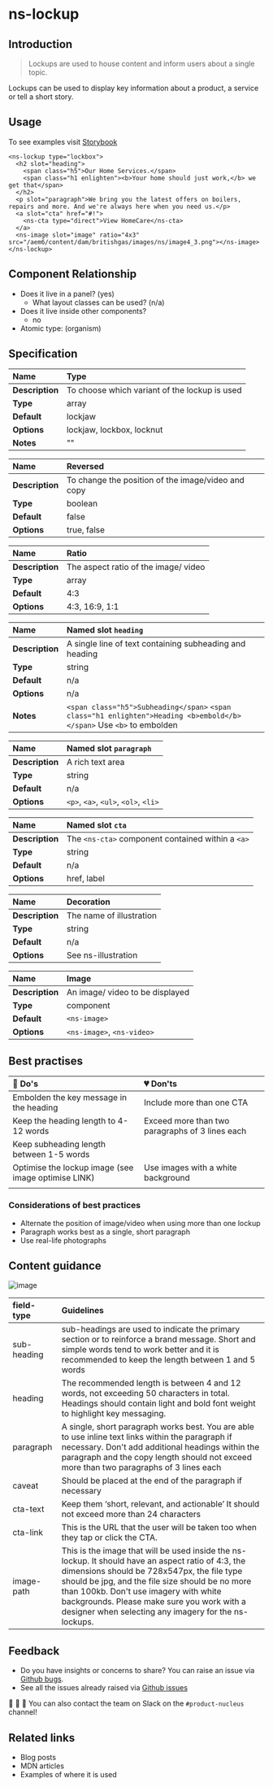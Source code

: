 # ns-lockup

## Introduction

> Lockups are used to house content and inform users about a single topic.

Lockups can be used to display key information about a product, a service or tell a short story.

## Usage

To see examples visit [Storybook](https://nucleus.bgdigital.xyz/demo/index.html?path=/story/playground-panels--lockup-decoration-panel)

```markup
<ns-lockup type="lockbox">
  <h2 slot="heading">
    <span class="h5">Our Home Services.</span>
    <span class="h1 enlighten"><b>Your home should just work,</b> we get that</span>
  </h2>
  <p slot="paragraph">We bring you the latest offers on boilers, repairs and more. And we're always here when you need us.</p>
  <a slot="cta" href="#!">
    <ns-cta type="direct">View HomeCare</ns-cta>
  </a>
  <ns-image slot="image" ratio="4x3" src="/aem6/content/dam/britishgas/images/ns/image4_3.png"></ns-image>
</ns-lockup>
```

## Component Relationship

* Does it live in a panel? \(yes\)
  * What layout classes can be used? \(n/a\)
* Does it live inside other components?
  * no
* Atomic type: \(organism\)

## Specification

| **Name** | Type |
| :--- | :--- |
| **Description** | To choose which variant of the lockup is used |
| **Type** | array |
| **Default** | lockjaw |
| **Options** | lockjaw, lockbox, locknut |
| **Notes** | "" |

| **Name** | Reversed |
| :--- | :--- |
| **Description** | To change the position of the image/video and copy |
| **Type** | boolean |
| **Default** | false |
| **Options** | true, false |

| **Name** | Ratio |
| :--- | :--- |
| **Description** | The aspect ratio of the image/ video |
| **Type** | array |
| **Default** | 4:3 |
| **Options** | 4:3, 16:9, 1:1 |

| **Name** | Named slot `heading` |
| :--- | :--- |
| **Description** | A single line of text containing subheading and heading |
| **Type** | string |
| **Default** | n/a |
| **Options** | n/a |
| **Notes** | `<span class="h5">Subheading</span>`  `<span class="h1 enlighten">Heading <b>embold</b> </span>` Use `<b>` to embolden |

| **Name** | Named slot `paragraph` |
| :--- | :--- |
| **Description** | A rich text area |
| **Type** | string |
| **Default** | n/a |
| **Options** | `<p>`, `<a>`, `<ul>`, `<ol>`, `<li>` |

| **Name** | Named slot `cta` |
| :--- | :--- |
| **Description** | The `<ns-cta>` component  contained within a `<a>` |
| **Type** | string |
| **Default** | n/a |
| **Options** | href, label |

| **Name** | Decoration |
| :--- | :--- |
| **Description** | The name of illustration |
| **Type** | string |
| **Default** | n/a |
| **Options** | See ns-illustration |

| **Name** | Image |
| :--- | :--- |
| **Description** | An image/ video to be displayed |
| **Type** | component |
| **Default** | `<ns-image>` |
| **Options** | `<ns-image>`, `<ns-video>` |

## Best practises

| 💚 Do's | 💔 Don'ts |
| :--- | :--- |
| Embolden the key message in the heading | Include more than one CTA |
| Keep the heading length to 4-12 words | Exceed more than two paragraphs of 3 lines each |
| Keep subheading length between 1-5 words |  |
| Optimise the lockup image \(see image optimise LINK\) | Use images with a white background |
|  |  |

### Considerations of best practices

* Alternate the position of image/video when using more than one lockup
* Paragraph works best as a single, short paragraph
* Use real-life photographs

## Content guidance

![image](https://user-images.githubusercontent.com/28779/59835717-1ae74700-9342-11e9-9d89-bff17bf7dc8f.png)

| field-type | Guidelines |
| :--- | :--- |
| sub-heading | sub-headings are used to indicate the primary section or to reinforce a brand message. Short and simple words tend to work better and it is recommended to keep the length between 1 and 5 words |
| heading | The recommended length is between 4 and 12 words, not exceeding 50 characters in total. Headings should contain light and bold font weight to highlight key messaging. |
| paragraph | A single, short paragraph works best. You are able to use inline text links within the paragraph if necessary. Don't add additional headings within the paragraph and the copy length should not exceed more than two paragraphs of 3 lines each |
| caveat | Should be placed at the end of the paragraph if necessary |
| cta-text | Keep them ‘short, relevant, and actionable’ It should not exceed more than 24 characters |
| cta-link | This is the URL that the user will be taken too when they tap or click the CTA. |
| image-path | This is the image that will be used inside the ns-lockup. It should have an aspect ratio of 4:3, the dimensions should be 728x547px, the file type should be jpg, and the file size should be no more than 100kb. Don't use imagery with white backgrounds. Please make sure you work with a designer when selecting any imagery for the ns-lockups. |

## Feedback

* Do you have insights or concerns to share? You can raise an issue via [Github bugs](https://github.com/ConnectedHomes/nucleus/issues/new?assignees=&labels=Bug&template=a--bug-report.md&title=[bug]%20ns-lockup).
* See all the issues already raised via [Github issues](https://github.com/connectedHomes/nucleus/issues?utf8=%E2%9C%93&q=is%3Aopen+is%3Aissue+label%3ABug+ns-lockup)

💩 🎉 🦄 You can also contact the team on Slack on the `#product-nucleus` channel!

## Related links

* Blog posts
* MDN articles
* Examples of where it is used
